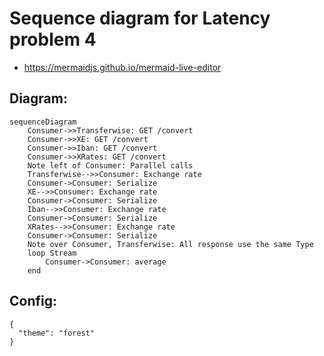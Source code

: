 # Sequence diagram for Latency problem 4

- https://mermaidjs.github.io/mermaid-live-editor

## Diagram:

```
sequenceDiagram
    Consumer->>Transferwise: GET /convert
    Consumer->>XE: GET /convert
    Consumer->>Iban: GET /convert
    Consumer->>XRates: GET /convert
    Note left of Consumer: Parallel calls
    Transferwise-->>Consumer: Exchange rate
    Consumer->Consumer: Serialize
    XE-->>Consumer: Exchange rate
    Consumer->Consumer: Serialize
    Iban-->>Consumer: Exchange rate
    Consumer->Consumer: Serialize
    XRates-->>Consumer: Exchange rate
    Consumer->Consumer: Serialize
    Note over Consumer, Transferwise: All response use the same Type
    loop Stream
        Consumer->Consumer: average
    end
```

## Config:

```
{
  "theme": "forest"
}
```
